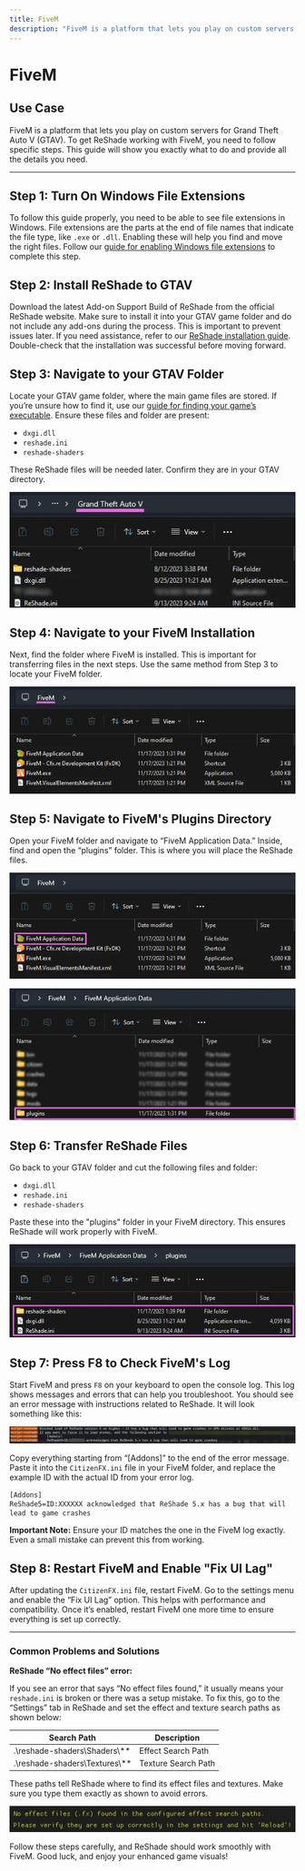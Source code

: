 ```yaml
---
title: FiveM
description: "FiveM is a platform that lets you play on custom servers for Grand Theft Auto V (GTAV). To get ReShade working with FiveM, you need to follow specific steps. This guide will show you exactly what to do and provide all the details you need."
---
```


# FiveM

## Use Case
FiveM is a platform that lets you play on custom servers for Grand Theft Auto V (GTAV). To get ReShade working with FiveM, you need to follow specific steps. This guide will show you exactly what to do and provide all the details you need.

---

## Step 1: Turn On Windows File Extensions

To follow this guide properly, you need to be able to see file extensions in Windows. File extensions are the parts at the end of file names that indicate the file type, like `.exe` or `.dll`. Enabling these will help you find and move the right files. Follow our [guide for enabling Windows file extensions](../additionalguides/01enablefileextensions) to complete this step.

## Step 2: Install ReShade to GTAV

Download the latest Add-on Support Build of ReShade from the official ReShade website. Make sure to install it into your GTAV game folder and do not include any add-ons during the process. This is important to prevent issues later. If you need assistance, refer to our [ReShade installation guide](../reshade/installing/01reshadesetuptool). Double-check that the installation was successful before moving forward.

## Step 3: Navigate to your GTAV Folder

Locate your GTAV game folder, where the main game files are stored. If you’re unsure how to find it, use our [guide for finding your game’s executable](../additionalguides/03findgameexecutable). Ensure these files and folder are present:

- `dxgi.dll`
- `reshade.ini`
- `reshade-shaders`

These ReShade files will be needed later. Confirm they are in your GTAV directory.

![GTAV ReShade Install Files](./images/fivem-gtav-reshade-files.webp)

## Step 4: Navigate to your FiveM Installation

Next, find the folder where FiveM is installed. This is important for transferring files in the next steps. Use the same method from Step 3 to locate your FiveM folder.

![FiveM File Location](./images/fivem-file-location.webp)

## Step 5: Navigate to FiveM's Plugins Directory

Open your FiveM folder and navigate to “FiveM Application Data.” Inside, find and open the “plugins” folder. This is where you will place the ReShade files.

![FiveM appdata Location](./images/fivem-appdata-location.webp)

![FiveM plugins Location](./images/fivem-plugins-location.webp)

## Step 6: Transfer ReShade Files

Go back to your GTAV folder and cut the following files and folder:

- `dxgi.dll`
- `reshade.ini`
- `reshade-shaders`

Paste these into the "plugins" folder in your FiveM directory. This ensures ReShade will work properly with FiveM.

![FiveM ReShade Install Location](./images/fivem-reshade-install-location.webp)

## Step 7: Press F8 to Check FiveM's Log

Start FiveM and press `F8` on your keyboard to open the console log. This log shows messages and errors that can help you troubleshoot. You should see an error message with instructions related to ReShade. It will look something like this:

![Error Screenshot](./images/fivem-reshade-error.webp)

Copy everything starting from “[Addons]” to the end of the error message. Paste it into the `CitizenFX.ini` file in your FiveM folder, and replace the example ID with the actual ID from your error log.

```
[Addons]
ReShade5=ID:XXXXXX acknowledged that ReShade 5.x has a bug that will lead to game crashes
```

**Important Note:** Ensure your ID matches the one in the FiveM log exactly. Even a small mistake can prevent this from working.

## Step 8: Restart FiveM and Enable "Fix UI Lag"

After updating the `CitizenFX.ini` file, restart FiveM. Go to the settings menu and enable the “Fix UI Lag” option. This helps with performance and compatibility. Once it’s enabled, restart FiveM one more time to ensure everything is set up correctly.

---

### Common Problems and Solutions

**ReShade “No effect files” error:**

If you see an error that says “No effect files found,” it usually means your `reshade.ini` is broken or there was a setup mistake. To fix this, go to the “Settings” tab in ReShade and set the effect and texture search paths as shown below:

| Search Path                    | Description                |
|--------------------------------|----------------------------|
| .\reshade-shaders\Shaders\\**  | Effect Search Path         |
| .\reshade-shaders\Textures\\** | Texture Search Path        |

These paths tell ReShade where to find its effect files and textures. Make sure you type them exactly as shown to avoid errors.

![Effect search path FiveM](./images/fivem-no-effects.webp)

Follow these steps carefully, and ReShade should work smoothly with FiveM. Good luck, and enjoy your enhanced game visuals!